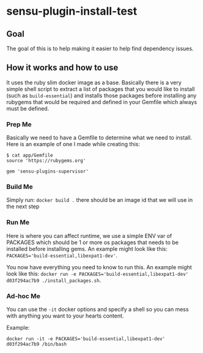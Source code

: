# sensu-plugin-install-test

## Goal
The goal of this is to help making it easier to help find dependency issues.

## How it works and how to use
It uses the ruby slim docker image as a base. Basically there is a very simple shell script to extract a list of packages that you would like to install (such as `build-essential`) and installs those packages before installing any rubygems that would be required and defined in your Gemfile which always must be defined.

### Prep Me
Basically we need to have a Gemfile to determine what we need to install. Here is an example of one I made while creating this:
```
$ cat app/Gemfile
source 'https://rubygems.org'

gem 'sensu-plugins-supervisor'
```

### Build Me
Simply run: `docker build .` there should be an image id that we will use in the next step

### Run Me
Here is where you can affect runtime, we use a simple ENV var of PACKAGES which should be 1 or more os packages that needs to be installed before installing gems. An example might look like this: `PACKAGES='build-essential,libexpat1-dev'`.

You now have everything you need to know to run this. An example might look like this: `docker run -e PACKAGES='build-essential,libexpat1-dev' d03f294ac7b9 ./install_packages.sh`.

### Ad-hoc Me
You can use the `-it` docker options and specify a shell so you can mess with anything you want to your hearts content.

Example:
```
docker run -it -e PACKAGES='build-essential,libexpat1-dev' d03f294ac7b9 /bin/bash
```
